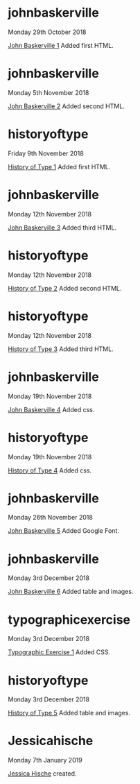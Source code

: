 # johnbaskerville

Monday 29th October 2018

[John Baskerville 1](https://larissaixd.github.io/johnbaskerville/baskerville1.html) Added first HTML.

# johnbaskerville

Monday 5th November 2018

[John Baskerville 2](https://larissaixd.github.io/johnbaskerville/baskerville2.html) Added second HTML. 

# historyoftype

Friday 9th November 2018

[History of Type 1](https://larissaixd.github.io/johnbaskerville/historyoftype1.html) Added first HTML. 

# johnbaskerville

Monday 12th November 2018

[John Baskerville 3](https://larissaixd.github.io/johnbaskerville/baskerville3.html) Added third HTML.

# historyoftype

Monday 12th November 2018

[History of Type 2](https://larissaixd.github.io/johnbaskerville/historyoftype2.html) Added second HTML. 

# historyoftype

Monday 12th November 2018

[History of Type 3](https://larissaixd.github.io/johnbaskerville/historyoftype3.html) Added third HTML. 

# johnbaskerville

Monday 19th November 2018

[John Baskerville 4](https://larissaixd.github.io/johnbaskerville/baskerville4.html) Added css.

# historyoftype

Monday 19th November 2018

[History of Type 4](https://larissaixd.github.io/johnbaskerville/historyoftype4.html) Added css.

# johnbaskerville

Monday 26th November 2018

[John Baskerville 5](https://larissaixd.github.io/johnbaskerville/baskerville5.html) Added Google Font.

# johnbaskerville

Monday 3rd December 2018

[John Baskerville 6](https://larissaixd.github.io/johnbaskerville/baskerville6.html) Added table and images.

# typographicexercise

Monday 3rd December 2018

[Typographic Exercise 1](https://larissaixd.github.io/johnbaskerville/typographic1.html) Added CSS.

# historyoftype

Monday 3rd December 2018

[History of Type 5](https://larissaixd.github.io/johnbaskerville/historyoftype5.html) Added table and images.

# Jessicahische

Monday 7th January 2019

[Jessica Hische](https://larissaixd.github.io/jessicahische/jessicahische.html) created.

